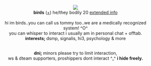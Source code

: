 <p align="center">
  <img src="https://images-wixmp-ed30a86b8c4ca887773594c2.wixmp.com/f/33bb0c3f-b0ea-43ad-88f9-a7804fc4c0c9/dh7jsps-e5731e28-890b-4e8e-a375-520563eb52a5.png?token=eyJ0eXAiOiJKV1QiLCJhbGciOiJIUzI1NiJ9.eyJzdWIiOiJ1cm46YXBwOjdlMGQxODg5ODIyNjQzNzNhNWYwZDQxNWVhMGQyNmUwIiwiaXNzIjoidXJuOmFwcDo3ZTBkMTg4OTgyMjY0MzczYTVmMGQ0MTVlYTBkMjZlMCIsIm9iaiI6W1t7InBhdGgiOiJcL2ZcLzMzYmIwYzNmLWIwZWEtNDNhZC04OGY5LWE3ODA0ZmM0YzBjOVwvZGg3anNwcy1lNTczMWUyOC04OTBiLTRlOGUtYTM3NS01MjA1NjNlYjUyYTUucG5nIn1dXSwiYXVkIjpbInVybjpzZXJ2aWNlOmZpbGUuZG93bmxvYWQiXX0.wkMK_AtmUMTjlWU-u4pTcCkuZKmhMtwzdZhuwQJt_bo">
  <br><strong>birds</strong> (<a href="https://pronouns.cc/@finalherrscher">+</a>) he/they bodily 20 <a href="https://yourtommy.straw.page">extended info</a>
  <br>
<br>hi im birds..you can call us tommy too..we are a medically recognized system! ^O^
<br> you can whisper to interact i usually am in personal chat + offtab. </a>
<br><strong>interests; </strong> dsmp, signalis, hi3, psychology & more </a>

<p align="center"><br><strong>dni; </strong> minors please try to limit interaction, 
   <br> ws & dteam supporters, proshippers dont interact ^_^ 
   <strong>i hide freely.</strong></a>
